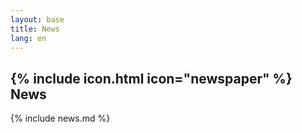 ```yaml
---
layout: base
title: News
lang: en
---
```


## {% include icon.html icon="newspaper" %} News

{% include news.md %}
